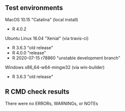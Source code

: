 ## Test environments

MacOS 10.15 "Catalina" (local install)
* R 4.0.2

Ubuntu Linux 16.04 "Xenial" (via travis-ci)
* R 3.6.3 "old release"
* R 4.0.0 "release"
* R 2020-07-15 r78860 "unstable development branch"

Windows x86_64-w64-mingw32 (via win-builder)
* R 3.6.3 "old release"

## R CMD check results
There were no ERRORs, WARNINGs, or NOTEs
